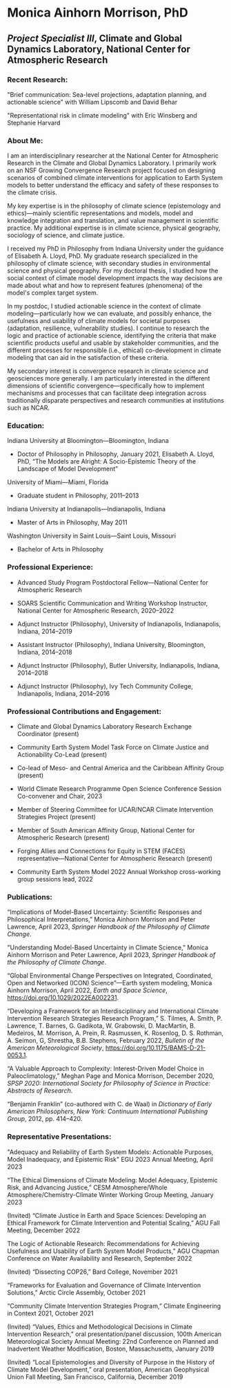 # Monica Ainhorn Morrison, PhD
## **_Project Specialist III_, Climate and Global Dynamics Laboratory, National Center for Atmospheric Research**

### Recent Research:

"Brief communication: Sea-level projections, adaptation planning, and actionable science" with William Lipscomb and David Behar

"Representational risk in climate modeling" with Eric Winsberg and Stephanie Harvard

### About Me: 

I am an interdisciplinary researcher at the National Center for Atmospheric Research in the Climate and Global Dynamics Laboratory. I primarily work on an NSF Growing Convergence Research project focused on designing scenarios of combined climate interventions for application to Earth System models to better understand the efficacy and safety of these responses to the climate crisis. 

My key expertise is in the philosophy of climate science (epistemology and ethics)—mainly scientific representations and models, model and knowledge integration and translation, and value management in scientific practice. My additional expertise is in climate science, physical geography, sociology of science, and climate justice. 

I received my PhD in Philosophy from Indiana University under the guidance of Elisabeth A. Lloyd, PhD. My graduate research specialized in the philosophy of climate science, with secondary studies in environmental science and physical geography. For my doctoral thesis, I studied how the social context of climate model development impacts the way decisions are made about what and how to represent features (phenomena) of the model's complex target system.

In my postdoc, I studied actionable science in the context of climate modeling—particularly how we can evaluate, and possibly enhance, the usefulness and usability of climate models for societal purposes (adaptation, resilience, vulnerability studies). I continue to research the logic and practice of actionable science, identifying the criteria that make scientific products useful and usable by stakeholder communities, and the different processes for responsible (i.e., ethical) co-development in climate modeling that can aid in the satisfaction of these criteria.

My secondary interest is convergence research in climate science and geosciences more generally. I am particularly interested in the different dimensions of scientific convergence—specifically how to implement mechanisms and processes that can facilitate deep integration across traditionally disparate perspectives and research communities at institutions such as NCAR.

### Education:

Indiana University at Bloomington—Bloomington, Indiana
+ Doctor of Philosophy in Philosophy, January 2021, Elisabeth A. Lloyd, PhD, “The Models are Alright:
A Socio-Epistemic Theory of the Landscape of Model Development”

University of Miami—Miami, Florida
+ Graduate student in Philosophy, 2011–2013

Indiana University at Indianapolis—Indianapolis, Indiana
+ Master of Arts in Philosophy, May 2011

Washington University in Saint Louis—Saint Louis, Missouri
+ Bachelor of Arts in Philosophy

### Professional Experience:

+ Advanced Study Program Postdoctoral Fellow—National Center for Atmospheric Research

+ SOARS Scientific Communication and Writing Workshop Instructor, National Center for Atmospheric Research, 2020–2022

+ Adjunct Instructor (Philosophy), University of Indianapolis, Indianapolis, Indiana, 2014–2019

+ Assistant Instructor (Philosophy), Indiana University, Bloomington, Indiana, 2014–2018

+ Adjunct Instructor (Philosophy), Butler University, Indianapolis, Indiana, 2014–2018

+ Adjunct Instructor (Philosophy), Ivy Tech Community College, Indianapolis, Indiana, 2014–2016

### Professional Contributions and Engagement:

+ Climate and Global Dynamics Laboratory Research Exchange Coordinator (present)

+ Community Earth System Model Task Force on Climate Justice and Actionability Co-Lead (present)

+ Co-lead of Meso- and Central America and the Caribbean Affinity Group (present)

+ World Climate Research Programme Open Science Conference Session Co-convener and Chair, 2023

+ Member of Steering Committee for UCAR/NCAR Climate Intervention Strategies Project (present)

+ Member of South American Affinity Group, National Center for Atmospheric Research (present)

+ Forging Allies and Connections for Equity in STEM (FACES) representative—National Center for Atmospheric Research (present)

+ Community Earth System Model 2022 Annual Workshop cross-working group sessions lead, 2022

### Publications:

“Implications of Model-Based Uncertainty: Scientific Responses and Philosophical Interpretations,” Monica Ainhorn Morrison and Peter Lawrence, April 2023,  _Springer Handbook of the Philosophy of Climate Change_.

"Understanding Model-Based Uncertainty in Climate Science," Monica Ainhorn Morrison and Peter Lawrence, April 2023,  _Springer Handbook of the Philosophy of Climate Change_.

“Global Environmental Change Perspectives on Integrated, Coordinated, Open and Networked (ICON) Science”—Earth system modeling, Monica Ainhorn Morrison, April 2022, _Earth and Space Science_, https://doi.org/10.1029/2022EA002231.

“Developing a Framework for an Interdisciplinary and International Climate Intervention Research Strategies Research Program,” S. Tilmes, A. Smith, P. Lawrence, T. Barnes, G. Gadikota, W. Grabowski, D. MacMartin, B. Medeiros, M. Morrison, A. Prein, R. Rasmussen, K. Rosenlog, D. S. Rothman, A. Seimon, G, Shrestha, B.B. Stephens, February 2022, _Bulletin of the American Meteorological Society_, https://doi.org/10.1175/BAMS-D-21-0053.1.

“A Valuable Approach to Complexity: Interest-Driven Model Choice in Paleoclimatology,” Meghan Page and Monica Morrison, December 2020, _SPSP 2020: International Society for Philosophy of Science in Practice: Abstracts of Research_.

“Benjamin Franklin” (co-authored with C. de Waal) in _Dictionary of Early American Philosophers, New York: Continuum International Publishing Group_, 2012, pp. 414–420.

### Representative Presentations:

"Adequacy and Reliability of Earth System Models: Actionable Purposes, Model Inadequacy, and Epistemic Risk" EGU 2023 Annual Meeting, April 2023

“The Ethical Dimensions of Climate Modeling: Model Adequacy, Epistemic Risk, and Advancing Justice,” CESM Atmosphere/Whole Atmosphere/Chemistry-Climate Winter Working Group Meeting, January 2023

(Invited) “Climate Justice in Earth and Space Sciences: Developing an Ethical Framework for Climate Intervention and Potential Scaling,” AGU Fall Meeting, December 2022

The Logic of Actionable Research: Recommendations for Achieving Usefulness and Usability of Earth System Model Products,” AGU Chapman Conference on Water Availability and Research, September 2022

(Invited) “Dissecting COP26,” Bard College, November 2021

“Frameworks for Evaluation and Governance of Climate Intervention Solutions,” Arctic Circle Assembly, October 2021

“Community Climate Intervention Strategies Program,” Climate Engineering in Context 2021, October 2021

(Invited) “Values, Ethics and Methodological Decisions in Climate Intervention Research,” oral presentation/panel discussion, 100th American Meteorological Society Annual Meeting: 22nd Conference on Planned and Inadvertent Weather Modification, Boston, Massachusetts, January 2019

(Invited) “Local Epistemologies and Diversity of Purpose in the History of Climate Model Development,” oral presentation, American Geophysical Union Fall Meeting, San Francisco, California, December 2019
